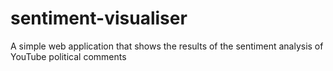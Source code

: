 # sentiment-visualiser
A simple web application that shows the results of the sentiment analysis of YouTube political comments 